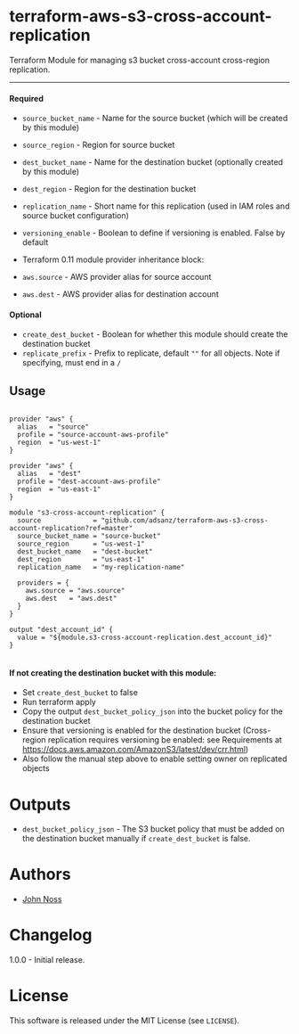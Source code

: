 # terraform-aws-s3-cross-account-replication
Terraform Module for managing s3 bucket cross-account cross-region replication.

----------------------

#### Required

- `source_bucket_name` - Name for the source bucket (which will be created by this module)
- `source_region`      - Region for source bucket
- `dest_bucket_name`   - Name for the destination bucket (optionally created by this module)
- `dest_region`        - Region for the destination bucket
- `replication_name`   - Short name for this replication (used in IAM roles and source bucket configuration)
- `versioning_enable`   - Boolean to define if versioning is enabled. False by default

- Terraform 0.11 module provider inheritance block:

- `aws.source` - AWS provider alias for source account
- `aws.dest`   - AWS provider alias for destination account

#### Optional

- `create_dest_bucket` - Boolean for whether this module should create the destination bucket
- `replicate_prefix`   - Prefix to replicate, default `""` for all objects. Note if specifying, must end in a `/`

Usage
-----

```hcl

provider "aws" {
  alias   = "source"
  profile = "source-account-aws-profile"
  region  = "us-west-1"
}

provider "aws" {
  alias   = "dest"
  profile = "dest-account-aws-profile"
  region  = "us-east-1"
}

module "s3-cross-account-replication" {
  source             = "github.com/adsanz/terraform-aws-s3-cross-account-replication?ref=master"
  source_bucket_name = "source-bucket"
  source_region      = "us-west-1"
  dest_bucket_name   = "dest-bucket"
  dest_region        = "us-east-1"
  replication_name   = "my-replication-name"

  providers = {
    aws.source = "aws.source"
    aws.dest   = "aws.dest"
  }
}

output "dest_account_id" {
  value = "${module.s3-cross-account-replication.dest_account_id}"
}


```

#### If not creating the destination bucket with this module:

- Set `create_dest_bucket` to false
- Run terraform apply
- Copy the output `dest_bucket_policy_json` into the bucket policy for the destination bucket
- Ensure that versioning is enabled for the destination bucket (Cross-region replication requires versioning be enabled: see Requirements at https://docs.aws.amazon.com/AmazonS3/latest/dev/crr.html)
- Also follow the manual step above to enable setting owner on replicated objects

Outputs
=======

- `dest_bucket_policy_json` - The S3 bucket policy that must be added on the destination bucket manually if `create_dest_bucket` is false.

Authors
=======

* [John Noss](https://github.com/jnoss)


Changelog
=========

1.0.0 - Initial release.

License
=======

This software is released under the MIT License (see `LICENSE`).
